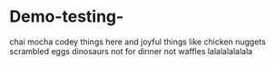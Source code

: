 # Demo-testing-
chai
mocha 
codey things here 
and joyful things like chicken nuggets 
scrambled eggs
dinosaurs not for dinner
not waffles 
lalalalalalala
